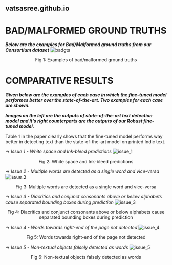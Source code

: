 ## vatsasree.github.io

# BAD/MALFORMED GROUND TRUTHS

***Below are the examples for Bad/Malformed ground truths from our Consortium dataset***
![badgts](https://user-images.githubusercontent.com/99678758/211762958-55e766ca-ac43-4a27-a847-ec5093551f01.svg)
<p align="center">
Fig 1: Examples of bad/malformed ground truths
</p>

# COMPARATIVE RESULTS
***Given below are the examples of each case in which the fine-tuned model performes better over the state-of-the-art. Two examples for each case are shown.*** 

***Images on the left are the outputs of state-of-the-art text detection model and it's right counterparts are the outputs of our Robust fine-tuned model.***

Table 1 in the paper clearly shows that the fine-tuned model performs way better in detecting text than the state-of-the-art model on printed Indic text. 

-> *Issue 1 - White space and Ink-bleed predictions*
![issue_1](https://user-images.githubusercontent.com/99678758/211768322-b481ed31-c1c5-42c0-925a-33702637612b.svg)
<p align="center">
Fig 2: White space and Ink-bleed predictions
</p>

-> *Issue 2 - Multiple words are detected as a single word and vice-versa*
![issue_2](https://user-images.githubusercontent.com/99678758/211767480-ac3dc673-33e9-4394-9827-43c94dec6e3d.svg)
<p align="center">
Fig 3: Multiple words are detected as a single word and vice-versa
</p>

-> *Issue 3 - Diacritics and conjunct consonants above or below alphabets cause separated bounding boxes during prediction* 
![issue_3](https://user-images.githubusercontent.com/99678758/211767486-f6ff891a-3f5a-4ae0-92a0-298be9594435.svg)
<p align="center">
Fig 4: Diacritics and conjunct consonants above or below alphabets cause separated bounding boxes during prediction
</p>

-> *Issue 4 - Words towards right-end of the page not detected*
![issue_4](https://user-images.githubusercontent.com/99678758/211767489-bda61053-b80e-43a9-9a9f-28f77651d906.svg)
<p align="center">
Fig 5: Words towards right-end of the page not detected
</p>

-> *Issue 5 - Non-textual objects falsely detected as words*
![issue_5](https://user-images.githubusercontent.com/99678758/211767464-1be91913-8ca7-4762-a518-9f7686af4f35.svg)
<p align="center">
Fig 6: Non-textual objects falsely detected as words
</p>










